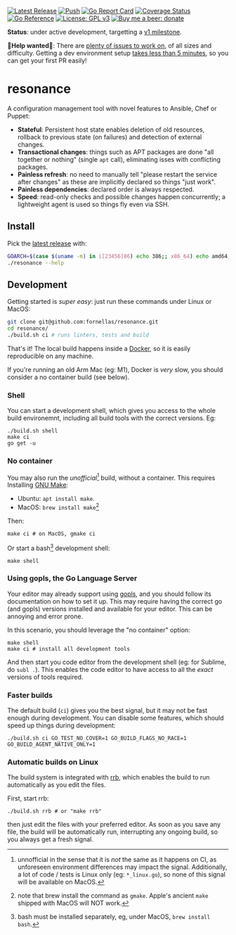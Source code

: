 [![Latest Release](https://img.shields.io/github/v/release/fornellas/resonance)](https://github.com/fornellas/resonance/releases) [![Push](https://github.com/fornellas/resonance/actions/workflows/push.yaml/badge.svg)](https://github.com/fornellas/resonance/actions/workflows/push.yaml) [![Go Report Card](https://goreportcard.com/badge/github.com/fornellas/resonance)](https://goreportcard.com/report/github.com/fornellas/resonance) [![Coverage Status](https://coveralls.io/repos/github/fornellas/resonance/badge.svg?branch=master)](https://coveralls.io/github/fornellas/resonance?branch=master) [![Go Reference](https://pkg.go.dev/badge/github.com/fornellas/resonance.svg)](https://pkg.go.dev/github.com/fornellas/resonance) [![License: GPL v3](https://img.shields.io/badge/License-GPLv3-blue.svg)](https://www.gnu.org/licenses/gpl-3.0) [![Buy me a beer: donate](https://img.shields.io/badge/Donate-Buy%20me%20a%20beer-yellow)](https://www.paypal.com/donate?hosted_button_id=AX26JVRT2GS2Q)

**Status**: under active development, targetting a [v1 milestone](https://github.com/fornellas/resonance/milestone/1).

**🙏Help wanted🙏**: There are [plenty of issues to work on](https://github.com/fornellas/resonance/issues), of all sizes and difficulty. Getting a dev environment setup [takes less than 5 minutes](#development), so you can get your first PR easily!

# resonance

A configuration management tool with novel features to Ansible, Chef or Puppet:

- **Stateful**: Persistent host state enables deletion of old resources, rollback to previous state (on failures) and detection of external changes.
- **Transactional changes**: things such as APT packages are done "all together or nothing" (single `apt` call), eliminating isses with conflicting packages.
- **Painless refresh**: no need to manually tell "please restart the service after changes" as these are implicitly declared so things "just work".
- **Painless dependencies**: declared order is always respected.
- **Speed**: read-only checks and possible changes happen concurrently; a lightweight agent is used so things fly even via SSH.

## Install

Pick the [latest release](https://github.com/fornellas/resonance/releases) with:

```bash
GOARCH=$(case $(uname -m) in i[23456]86) echo 386;; x86_64) echo amd64;; armv6l|armv7l) echo arm;; aarch64) echo arm64;; *) echo Unknown machine $(uname -m) 1>&2 ; exit 1 ;; esac) && wget -O- https://github.com/fornellas/resonance/releases/latest/download/resonance.$(uname -s | tr A-Z a-z).$GOARCH.gz | gunzip > resonance && chmod 755 resonance
./resonance --help
```

## Development

Getting started is _super easy_: just run these commands under Linux or MacOS:

```bash
git clone git@github.com:fornellas/resonance.git
cd resonance/
./build.sh ci # runs linters, tests and build
```

That's it! The local build happens inside a [Docker](https://www.docker.com/), so it is easily reproducible on any machine.

If you're running an old Arm Mac (eg: M1), Docker is _very_ slow, you should consider a no container build (see below).

### Shell

You can start a development shell, which gives you access to the whole build environemnt, including all build tools with the correct versions. Eg:

```shell
./build.sh shell
make ci
go get -u
```

### No container

You may also run the _unofficial_[^1] build, without a container. This requires Installing [GNU Make](https://www.gnu.org/software/make/):

- Ubuntu: `apt install make`.
- MacOS: `brew install make`[^2]

Then:

```shell
make ci # on MacOS, gmake ci
```

Or start a bash[^3] development shell:

```shell
make shell
```

### Using gopls, the Go Language Server

Your editor may already support using [gopls](https://github.com/golang/tools/tree/master/gopls), and you should follow its documentation on how to set it up. This may require having the correct go (and gopls) versions installed and available for your editor. This can be annoying and error prone.

In this scenario, you should leverage the "no container" option:

```shell
make shell
make ci # install all development tools
```

And then start you code editor from the development shell (eg: for Sublime, do `subl .`). This enables the code editor to have access to all the _exact_ versions of tools required.

### Faster builds

The default build (`ci`) gives you the best signal, but it may not be fast enough during development. You can disable some features, which should speed up things during development:

```shell
./build.sh ci GO_TEST_NO_COVER=1 GO_BUILD_FLAGS_NO_RACE=1 GO_BUILD_AGENT_NATIVE_ONLY=1
```

### Automatic builds on Linux

The build system is integrated with [rrb](https://github.com/fornellas/rrb), which enables the build to run automatically as you edit the files.

First, start rrb:

```shell
./build.sh rrb # or "make rrb"
```

then just edit the files with your preferred editor. As soon as you save any file, the build will be automatically run, interrupting any ongoing build, so you always get a fresh signal.

[^1]: unnofficial in the sense that it is _not_ the same as it happens on CI, as unforeseen environment differences may impact the signal. Additionally, a lot of code / tests is Linux only (eg: `*_linux.go`), so none of this signal will be available on MacOS.

[^2]: note that brew install the command as `gmake`. Apple's ancient `make` shipped with MacOS will NOT work.

[^3]: bash must be installed separately, eg, under MacOS, `brew install bash`.